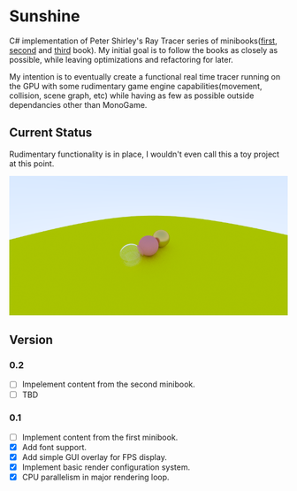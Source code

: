 # Sunshine

C# implementation of Peter Shirley's Ray Tracer series of minibooks([first](https://www.amazon.com/Ray-Tracing-Weekend-Minibooks-Book-ebook/dp/B01B5AODD8), [second](https://www.amazon.com/gp/product/B01CO7PQ8C) and [third](https://www.amazon.com/gp/product/B01DN58P8C) book).
My initial goal is to follow the books as closely as possible, while leaving optimizations and refactoring for later.

My intention is to eventually create a functional real time tracer running on the GPU with some rudimentary game engine capabilities(movement, collision, scene graph, etc) while having as few as possible outside dependancies other than MonoGame.

## Current Status

Rudimentary functionality is in place, I wouldn't even call this a toy project at this point.

![status](CurrentProgress.png)

## Version

### 0.2

* [ ] Impelement content from the second minibook.
* [ ] TBD

### 0.1

* [ ] Implement content from the first minibook.
* [X] Add font support.
* [X] Add simple GUI overlay for FPS display.
* [X] Implement basic render configuration system.
* [X] CPU parallelism in major rendering loop.
